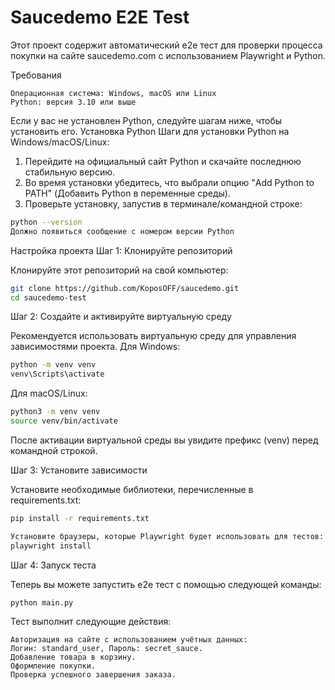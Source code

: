 # Saucedemo E2E Test

Этот проект содержит автоматический e2e тест для проверки процесса покупки на сайте saucedemo.com с использованием Playwright и Python.

Требования

    Операционная система: Windows, macOS или Linux
    Python: версия 3.10 или выше

Если у вас не установлен Python, следуйте шагам ниже, чтобы установить его.
Установка Python
Шаги для установки Python на Windows/macOS/Linux:

   1. Перейдите на официальный сайт Python и скачайте последнюю стабильную версию.
   2. Во время установки убедитесь, что выбрали опцию "Add Python to PATH" (Добавить Python в переменные среды).
   3. Проверьте установку, запустив в терминале/командной строке:
```bash
python --version
Должно появиться сообщение с номером версии Python
```
Настройка проекта
Шаг 1: Клонируйте репозиторий

Клонируйте этот репозиторий на свой компьютер:
```bash
git clone https://github.com/KoposOFF/saucedemo.git
cd saucedemo-test
```
Шаг 2: Создайте и активируйте виртуальную среду

Рекомендуется использовать виртуальную среду для управления зависимостями проекта.
Для Windows:
```bash
python -m venv venv
venv\Scripts\activate
```
Для macOS/Linux:
```bash
python3 -m venv venv
source venv/bin/activate
```
После активации виртуальной среды вы увидите префикс (venv) перед командной строкой.

Шаг 3: Установите зависимости

Установите необходимые библиотеки, перечисленные в requirements.txt:
```bash
pip install -r requirements.txt

Установите браузеры, которые Playwright будет использовать для тестов:
playwright install
```
Шаг 4: Запуск теста

Теперь вы можете запустить e2e тест с помощью следующей команды:
```bash
python main.py
```
Тест выполнит следующие действия:

    Авторизация на сайте с использованием учётных данных:
    Логин: standard_user, Пароль: secret_sauce.
    Добавление товара в корзину.
    Оформление покупки.
    Проверка успешного завершения заказа.
